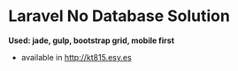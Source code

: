 # Laravel No Database Solution

**Used: jade, gulp, bootstrap grid, mobile first**

* available in http://kt815.esy.es